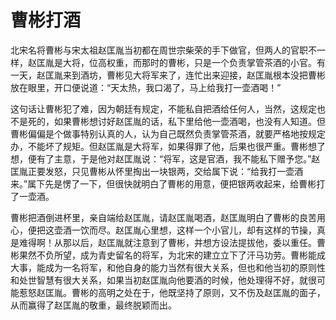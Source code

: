 # 曹彬打酒

北宋名将曹彬与宋太祖赵匡胤当初都在周世宗柴荣的手下做官，但两人的官职不一样，赵匡胤是大将，位高权重，而那时的曹彬，只是一个负责掌管茶酒的小官。有一天，赵匡胤来到酒坊，曹彬见大将军来了，连忙出来迎接，赵匡胤根本没把曹彬放在眼里，开口便说道：“天太热，我口渴了，马上给我打一壶酒喝！” 

这句话让曹彬犯了难，因为朝廷有规定，不能私自把酒给任何人，当然，这规定也不是死的，如果曹彬想讨好赵匡胤的话，私下里给他一壶酒喝，也没有人知道。但曹彬偏偏是个做事特别认真的人，认为自己既然负责掌管茶酒，就要严格地按规定办，不能坏了规矩。但赵匡胤是大将军，如果得罪了他，后果也很严重。曹彬想了想，便有了主意，于是他对赵匡胤说：“将军，这是官酒，我不能私下赠予您。”赵匡胤正要发怒，只见曹彬从怀里掏出一块银两，交给属下说：“给我打一壶酒来。”属下先是愣了一下，但很快就明白了曹彬的用意，便把银两收起来，给曹彬打了一壶酒。 

曹彬把酒倒进杯里，亲自端给赵匡胤，请赵匡胤喝酒，赵匡胤明白了曹彬的良苦用心，便把这壶酒一饮而尽。赵匡胤心里想，这样一个小官儿，却有这样的节操，真是难得啊！从那以后，赵匡胤就注意到了曹彬，并想方设法提拔他，委以重任。曹彬果然不负所望，成为青史留名的将军，为北宋的建立立下了汗马功劳。曹彬能成大事，能成为一名将军，和他自身的能力当然有很大关系，但也和他当初的原则性和处世智慧有很大关系，如果当初赵匡胤向他要酒的时候，他处理得不好，就很可能惹怒赵匡胤。曹彬的高明之处在于，他既坚持了原则，又不伤及赵匡胤的面子，从而赢得了赵匡胤的敬重，最终脱颖而出。